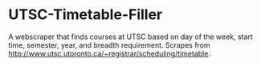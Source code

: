 # UTSC-Timetable-Filler
A webscraper that finds courses at UTSC based on day of the week, start time, semester, year, and breadth requirement. Scrapes from http://www.utsc.utoronto.ca/~registrar/scheduling/timetable.
